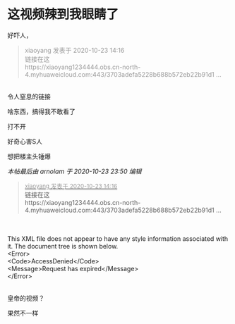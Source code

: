 # 这视频辣到我眼睛了


好吓人，

<div class="quote"><blockquote><font color="#999999">xiaoyang 发表于 2020-10-23 14:16</font><br />
<font color="#999999">链接在这<br />
https://xiaoyang1234444.obs.cn-north-4.myhuaweicloud.com:443/3703adefa5228b688b572eb22b91d1 ...</font></blockquote></div><br />
令人窒息的链接

啥东西，搞得我不敢看了

打不开<img id="aimg_Xz4ad" onclick="zoom(this, this.src, 0, 0, 0)" class="zoom" src="https://cdn.jsdelivr.net/gh/hishis/forum-master/public/images/patch.gif" onmouseover="img_onmouseoverfunc(this)" onload="thumbImg(this)" border="0" alt="" />

好奇心害S人<img src="static/image/smiley/yct/006.gif" smilieid="32" border="0" alt="" />

想把楼主头锤爆

<i class="pstatus"> 本帖最后由 arnolam 于 2020-10-23 23:50 编辑 </i><br />
<div class="quote"><blockquote><font size="2"><a href="https://www.hostloc.com/forum.php?mod=redirect&amp;goto=findpost&amp;pid=9341032&amp;ptid=757595" target="_blank"><font color="#999999">xiaoyang 发表于 2020-10-23 14:16</font></a></font><br />
链接在这<br />
https://xiaoyang1234444.obs.cn-north-4.myhuaweicloud.com:443/3703adefa5228b688b572eb22b91d1 ...</blockquote></div><br />
<br />
This XML file does not appear to have any style information associated with it. The document tree is shown below.<br />
&lt;Error&gt;<br />
&lt;Code&gt;AccessDenied&lt;/Code&gt;<br />
&lt;Message&gt;Request has expired&lt;/Message&gt;<br />
&lt;/Error&gt;

<img id="aimg_TqcKu" onclick="zoom(this, this.src, 0, 0, 0)" class="zoom" src="https://s1.ax1x.com/2020/10/24/BEgQr6.png" onmouseover="img_onmouseoverfunc(this)" onload="thumbImg(this)" border="0" alt="" /><br />
<br />
皇帝的视频？<img id="aimg_R8Sp7" onclick="zoom(this, this.src, 0, 0, 0)" class="zoom" src="https://cdn.jsdelivr.net/gh/hishis/forum-master/public/images/patch.gif" onmouseover="img_onmouseoverfunc(this)" onload="thumbImg(this)" border="0" alt="" />

果然不一样
